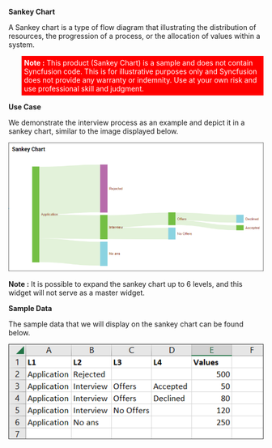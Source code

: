 **Sankey Chart**

A Sankey chart is a type of flow diagram that illustrating the distribution of resources, the progression of a process, or the allocation of values within a system.

<blockquote style="background-color: red; padding: 5px; color: #ffffff;"><strong>Note :</strong> This product (Sankey Chart) is a sample and does not contain Syncfusion code. This is for illustrative purposes only and Syncfusion does not provide any warranty or indemnity. Use at your own risk and use professional skill and judgment.
</blockquote>
 
**Use Case**

We demonstrate the interview process as an example and depict it in a sankey chart, similar to the image displayed below.

![Sankey Chart](Images/SampleImage.png)

**Note :** It is possible to expand the sankey chart up to 6 levels, and this widget will not serve as a master widget. 

**Sample Data**

The sample data that we will display on the sankey chart can be found below.

![Sankey Chart](Images/SampleData.png)



